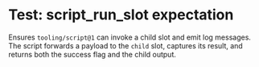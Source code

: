 # Test: script_run_slot expectation

Ensures `tooling/script@1` can invoke a child slot and emit log messages. The
script forwards a payload to the `child` slot, captures its result, and returns
both the success flag and the child output.
